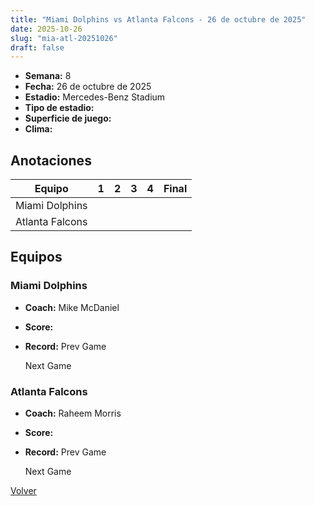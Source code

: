 ```yaml
---
title: "Miami Dolphins vs Atlanta Falcons - 26 de octubre de 2025"
date: 2025-10-26
slug: "mia-atl-20251026"
draft: false
---
```


- **Semana:** 8
- **Fecha:** 26 de octubre de 2025
- **Estadio:** Mercedes-Benz Stadium
- **Tipo de estadio:** 
- **Superficie de juego:** 
- **Clima:** 





## Anotaciones
| Equipo | 1 | 2 | 3 | 4 | Final |
|--------|---|---|---|---|-------|
| Miami Dolphins  |   |   |   |    |  |
| Atlanta Falcons  |   |   |   |    |  |


## Equipos


### Miami Dolphins
* **Coach:** Mike McDaniel
* **Score:** 
* **Record:** Prev Game
  
  
  Next Game

### Atlanta Falcons
* **Coach:** Raheem Morris
* **Score:** 
* **Record:** Prev Game
  
  
  Next Game


[Volver](/historia/2025)
